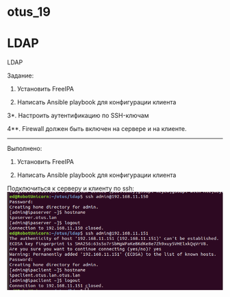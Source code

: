# otus_19
# LDAP

LDAP

Задание:

1. Установить FreeIPA

2. Написать Ansible playbook для конфигурации клиента

3*. Настроить аутентификацию по SSH-ключам

4**. Firewall должен быть включен на сервере и на клиенте.


____________________________
Выполнено:

1. Установить FreeIPA

2. Написать Ansible playbook для конфигурации клиента

Подключиться к серверу и клиенту по ssh:
![Image_alt](https://github.com/Edo1993/otus_19/blob/master/11.png)
